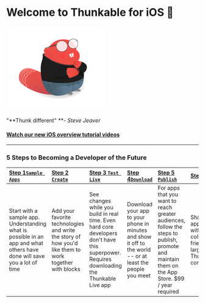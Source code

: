 # Welcome to Thunkable for iOS 

![](/assets/stevejeaver.png)

"**Thunk different" **_- Steve Jeaver_

#### [Watch our new iOS overview tutorial videos](https://www.youtube.com/playlist?list=PLB89L9PPGIrza15zlTcSiPbeSGMOOOPqg)

---

### 5 Steps to Becoming a Developer of the Future

| [Step 1`Sample Apps`](https://www.gitbook.com/book/thunkable/thunkable-docs/edit#) | [Step 2 `Create`](/ios/create.md) | [Step 3 `Test Live`](/ios/live-test.md) | [Step 4`Download`](//ios/download.md#step-4-download) | [Step 5 `Publish`](/ios/publish.md) | [Step 6 `Share`](/ios/6-share.md) |
| :--- | :--- | :--- | :--- | :--- | :--- |
| Start with a sample app. Understanding what is possible in an app and what others have done will save you a lot of time | Add your favorite technologies and write the story of how you'd like them to work together with blocks | See changes while you build in real time. Even hard core developers don't have this superpower. Requires downloading the Thunkable Live app | Download your app to your phone in minutes and show it off to the world -- or at least the people you meet | For apps that you want to reach greater audiences, follow the steps to publish, promote and maintain them on the App Store. $99 / year required | Share your app projects with collaborators, friends or the larger Thunkable community |



